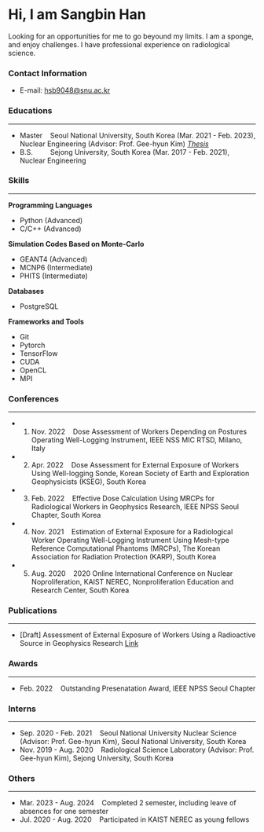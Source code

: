 # Hi, I am Sangbin Han
Looking for an opportunities for me to go beyound my limits. I am a sponge, and enjoy challenges. I have professional experience on radiological science.  

### Contact Information
- E-mail: <a href='mailto:hsb9048@snu.ac.kr'>hsb9048@snu.ac.kr

### Educations
---
* Master &nbsp;&nbsp; Seoul National University, South Korea (Mar. 2021 - Feb. 2023), Nuclear Engineering (Advisor: Prof. Gee-hyun Kim) [*Thesis*](https://www.riss.kr/search/detail/DetailView.do?p_mat_type=be54d9b8bc7cdb09&control_no=e42530d41d5cb0b2ffe0bdc3ef48d419&keyword=한상빈)
* B.S. &nbsp;&nbsp;&nbsp;&nbsp;&nbsp;&nbsp;&nbsp; Sejong University, South Korea (Mar. 2017 - Feb. 2021), Nuclear Engineering

### Skills
---
**Programming Languages**
- Python (Advanced)
- C/C++ (Advanced)

**Simulation Codes Based on Monte-Carlo**
- GEANT4 (Advanced)
- MCNP6 (Intermediate)
- PHITS (Intermediate)

**Databases**
- PostgreSQL
  
**Frameworks and Tools**
- Git
- Pytorch 
- TensorFlow 
- CUDA 
- OpenCL 
- MPI 

### Conferences
---
* 1. Nov. 2022 &nbsp;&nbsp; Dose Assessment of Workers Depending on Postures Operating Well-Logging Instrument, IEEE NSS MIC RTSD, Milano, Italy  
* 2. Apr. 2022 &nbsp;&nbsp; Dose Assessment for External Exposure of Workers Using Well-logging Sonde, Korean Society of Earth and Exploration Geophysicists (KSEG), South Korea  
* 3. Feb. 2022 &nbsp;&nbsp; Effective Dose Calculation Using MRCPs for Radiological Workers in Geophysics Research, IEEE NPSS Seoul Chapter, South Korea  
* 4. Nov. 2021 &nbsp;&nbsp; Estimation of External Exposure for a Radiological Worker Operating Well-Logging Instrument Using Mesh-type Reference Computational Phantoms (MRCPs), The Korean Association for Radiation Protection (KARP), South Korea
* 5. Aug. 2020 &nbsp;&nbsp; 2020 Online International Conference on Nuclear Noproliferation, KAIST NEREC, Nonproliferation Education and Research Center, South Korea

### Publications
---
* \[Draft\] Assessment of External Exposure of Workers Using a Radioactive Source in Geophysics Research [Link](https://papers.ssrn.com/sol3/papers.cfm?abstract_id=4791462)  

### Awards
---
* Feb. 2022 &nbsp;&nbsp; Outstanding Presenatation Award, IEEE NPSS Seoul Chapter  

### Interns
---
* Sep. 2020 - Feb. 2021 &nbsp;&nbsp; Seoul National University Nuclear Science (Advisor: Prof. Gee-hyun Kim), Seoul National University, South Korea
* Nov. 2019 - Aug. 2020 &nbsp;&nbsp; Radiological Science Laboratory (Advisor: Prof. Gee-hyun Kim), Sejong University, South Korea

### Others
---
* Mar. 2023 - Aug. 2024 &nbsp;&nbsp; Completed 2 semester, including leave of absences for one semester
* Jul. 2020 - Aug. 2020 &nbsp;&nbsp; Participated in KAIST NEREC as young fellows
